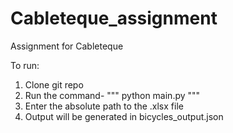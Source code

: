 # Cableteque_assignment
Assignment for Cableteque

To run:
1. Clone git repo
2. Run the command-
   """
   python main.py
   """
3. Enter the absolute path to the .xlsx file
4. Output will be generated in bicycles_output.json
